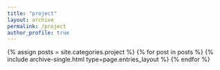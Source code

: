 ```yaml
---
title: "project"
layout: archive
permalink: /project
author_profile: true
---
```



{% assign posts = site.categories.project %}
{% for post in posts %} {% include archive-single.html type=page.entries_layout %} {% endfor %}
